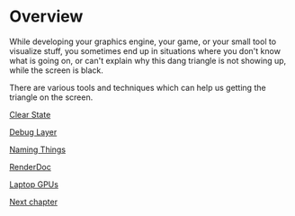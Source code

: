 # Overview

While developing your graphics engine, your game, or your small tool to
visualize stuff, you sometimes end up in situations where you don't know what is going on,
or can't explain why this dang triangle is not showing up, while the screen is black.

There are various tools and techniques which can help us getting the triangle on the screen.

[Clear State](1-2-1-clear-state.md)

[Debug Layer](1-2-2-debug-layer.md)

[Naming Things](1-2-3-naming-things.md)

[RenderDoc](1-2-4-renderdoc.md)

[Laptop GPUs](1-2-5-laptop-gpus.md)

[Next chapter](./1-2-1-clear-state.md)

